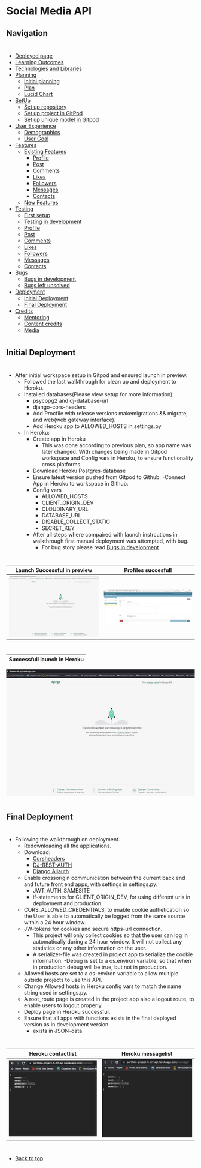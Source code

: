 # Social Media API
## Navigation
#
* [Deployed page]()
* [Learning Outcomes](/README.md#learning-outcomes)
* [Technologies and Libraries](/README.md#technologies-and-libraries)
* [Planning](/README.md#planning)
   - [Initial planning](/README.md#initial-plan)
   - [Plan](/README.md#plan)
   - [Lucid Chart](/README.md#lucidchart)
* [SetUp](/setup.md)
   - [Set up repository](/setup.md#set-up-repository)
   - [Set up project in GitPod](/setup.md#set-up-project-in-gitpod)
   - [Set up unique model in Gitpod](/setup.md#set-up-unique-model-in-gitpod)
* [User Experience](/README.md#user-experience-ux)
    - [Demographics](/README.md#demographics)
    - [User Goal](/README.md#user-goals)
* [Features](/features.md)
   - [Existing Features](/features.md#existing-features)
       - [Profile](/features.md#profile)
       - [Post](/features.md#post)
       - [Comments](/features.md#comments)
       - [Likes](/features.md#likes)
       - [Followers](/features.md#followers)
       - [Messages](/features.md#messages)
       - [Contacts](/features.md#contacts)
   - [New Features](/features.md#new-features)
* [Testing](/testing.md)
    - [First setup](/testing.md#first-setup)
    - [Testing in development](/testing.md#testing-in-development)
    - [Profile](/testing.md#profile)
    - [Post](/testing.md#post)
    - [Comments](/testing.md#comments)
    - [Likes](/testing.md#likes)
    - [Followers](/testing.md#followers)
    - [Messages](/testing.md#messages)
    - [Contacts](/testing.md#contacts)
* [Bugs](/bugs.md)
    - [Bugs in development](/bugs.md#bugs-in-development)
    - [Bugs left unsolved](/bugs.md#bugs-left-unsolved)
* [Deployment](/deployment.md)
    - [Initial Deployment](#initial-deployment)
    - [Final Deployment](#final-deployment)
* [Credits](/README.md#credits)
    - [Mentoring](/README.md#thank-you)
    - [Content credits](/README.md#content-credits)
    - [Media](/README.md#media)
#
## Initial Deployment
#
- After initial workspace setup in Gitpod and ensured launch in preview.
   - Followed the last walkthrough for clean up and deployment to Heroku.
    - Installed databases(Please view setup for more information):
        - psycopg2 and dj-database-url
        - django-cors-headers
        - Add Procfile with release versions makemigrations && migrate, and web(web gateway interface).
        - Add Heroku app to ALLOWED_HOSTS in settings.py
    - In Heroku:
       - Create app in Heroku
           - This was done according to previous plan, so app name was later changed.
           With changes being made in Gitpod workspace and Config vars in Heroku, to ensure functionality cross platforms.
       - Download Heroku Postgres-database
       - Ensure latest version pushed from Gitpod to Github.
       -Connect App in Heroku to workspace in Github.
       - Config vars
           - ALLOWED_HOSTS
           - CLIENT_ORIGIN_DEV
           - CLOUDINARY_URL
           - DATABASE_URL
           - DISABLE_COLLECT_STATIC
           - SECRET_KEY
        - After all steps where compaired with launch instrcutions in walkthrough first manual deployment was attempted, with bug. 
           - For bug story please read [Bugs in development](/bugs.md)


#
Launch Successful in preview                         | Profiles succesfull
:--------------------------------------------------: | :--------------------------------------------------:
 ![Launch](/assets/images_readme/launch_success.jpeg)| ![Profiles test](/assets/images_readme/first_profile_test.jpeg)
#
Successfull launch in Heroku                        |
:--------------------------------------------------:|
  ![Herokku launch](/assets/images_readme/heroku_success_test.jpeg)
#
## Final Deployment
#
- Following the walkthrough on deployment.
    - Redownloading all the applications.
    - Download:
       - [Corsheaders](https://pypi.org/project/django-cors-headers/)
       - [DJ-REST-AUTH](https://dj-rest-auth.readthedocs.io/en/latest/introduction.html)
       - [Django Allauth](https://django-allauth.readthedocs.io/en/latest/installation.html)
    - Enable crossorigin communication between the current back end and future front end apps, with settings in settings.py:
        - JWT_AUTH_SAMESITE
        - if-statements for CLIENT_ORIGIN_DEV, for using different urls in deployment and production.
    - CORS_ALLOWED_CREDENTIALS, to enable cookie authetication so the User is able to automatically be logged from the same source within a 24 hour window.
    - JW-tokens for cookies and secure https-url connection. 
       - This project will only collect cookies so that the user can log in automatically during a 24 hour window. It will not collect any statistics or any other information on the user.
       - A serializer-file was created in project app to serialize the cookie information.
    -Debug is set to a os.environ variable, so that when in production debug will be true, but not in production.
    - Allowed hosts are set to a os-environ variable to allow multiple outside projects to use this API.
    - Change Allowed hosts in Heroku config vars to match the name string used in settings.py.
    - A root_route page is created in the project app also a logout route, to enable users to logout properly.
    - Deploy page in Heroku successful.
    - Ensure that all apps with functions exists in the final deployed version as in development version.
        - exists in JSON-data
#
 Heroku contactlist                                                  | Heroku messagelist 
:------------------------------------------------------------------: | :---------------------------------------------------------------:
 ![Heroku contactlist](/assets/images_readme/heroku_contactlist.png) | ![Heroku messagelist](/assets/images_readme/heroku_messagelist.png)
#
* [Back to top](#)
#